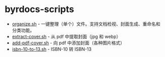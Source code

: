 # byrdocs-scripts

- [organize.sh](organize.sh) - 一键整理（单个）文件。支持文档检视、封面生成、重命名和分类功能。
- [extract-cover.sh](extract-cover.sh) - 从 pdf 中提取封面（jpg 和 webp）
- [add-pdf-cover.sh](add-pdf-cover.sh) - 向 pdf 中添加封面（各种图片格式）
- [isbn-10-to-13.sh](isbn-10-to-13.sh) - ISBN-10 转 ISBN-13
